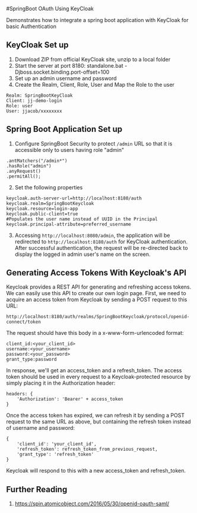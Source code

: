 #SpringBoot OAuth Using KeyCloak


Demonstrates how to integrate a spring boot application with KeyCloak for basic Authentication

## KeyCloak Set up

1. Download ZIP from official KeyCloak site, unzip to a local folder
2. Start the server at port 8180: standalone.bat -Djboss.socket.binding.port-offset=100
3. Set up an admin username and password
4. Create the Realm, Client, Role, User and Map the Role to the user
```
Realm: SpringBootKeyCloak
Client: jj-demo-login
Role: user
User: jjacob/xxxxxxxx
```

## Spring Boot Application Set up

1. Configure SpringBoot Security to protect `/admin` URL so that it is accessible only to users having role "admin"
```
.antMatchers("/admin*")
.hasRole("admin")
.anyRequest()
.permitAll();
```

2. Set the following properties
```
keycloak.auth-server-url=http://localhost:8180/auth
keycloak.realm=SpringBootKeycloak
keycloak.resource=login-app
keycloak.public-client=true
#Populates the user name instead of UUID in the Principal
keycloak.principal-attribute=preferred_username
```
3. Accessing `http://localhost:8080/admin`, the application will be redirected to `http://localhost:8180/auth` for KeyCloak authentication.
After successful authentication, the request will be re-directed back to display the logged in admin user's name on the screen.
   
## Generating Access Tokens With Keycloak's API
Keycloak provides a REST API for generating and refreshing access tokens. We can easily use this API to create our own login page.
First, we need to acquire an access token from Keycloak by sending a POST request to this URL:
```
http://localhost:8180/auth/realms/SpringBootKeycloak/protocol/openid-connect/token
```
The request should have this body in a x-www-form-urlencoded format:

```
client_id:<your_client_id>
username:<your_username>
password:<your_password>
grant_type:password
```

In response, we'll get an access_token and a refresh_token.
The access token should be used in every request to a Keycloak-protected resource by simply placing it in the Authorization header:
```
headers: {
    'Authorization': 'Bearer' + access_token
}
```

Once the access token has expired, we can refresh it by sending a POST request to the same URL as above, 
but containing the refresh token instead of username and password:

```
{
    'client_id': 'your_client_id',
    'refresh_token': refresh_token_from_previous_request,
    'grant_type': 'refresh_token'
}
```
Keycloak will respond to this with a new access_token and refresh_token.

## Further Reading

1. https://spin.atomicobject.com/2016/05/30/openid-oauth-saml/
